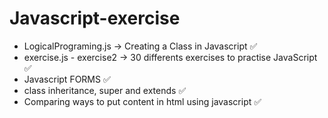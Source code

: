 # Javascript-exercise

- LogicalPrograming.js -> Creating a Class in Javascript :white_check_mark:
- exercise.js - exercise2 -> 30 differents exercises to practise JavaScript :white_check_mark:
- Javascript FORMS :white_check_mark:
- class inheritance, super and extends :white_check_mark:
- Comparing ways to put content in html using javascript :white_check_mark:
